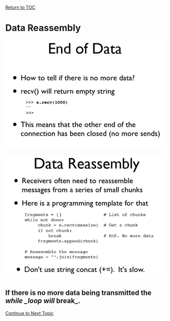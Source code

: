 <a href="https://github.com/CyberTrainingUSAF/08-Network-Programming/blob/master/00-Table-of-Contents.md" rel="Return to TOC"> Return to TOC </a>

# Data Reassembly

![](../../.gitbook/assets/chunk1.PNG)

![](../../.gitbook/assets/chunk.PNG)

## If there is no more data being transmitted the _**while** \_loop will_ **break**\_**.**

<a href="https://github.com/CyberTrainingUSAF/08-Network-Programming/blob/master/00-Table-of-Contents.md" > Continue to Next Topic </a>
